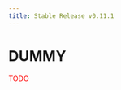 ```yaml
---
title: Stable Release v0.11.1
---
```


[//]: # (<link rel="stylesheet" href="../../stylesheets/toc-tables.css">)

# DUMMY

<span style= "color:red;">
    TODO
</span>
